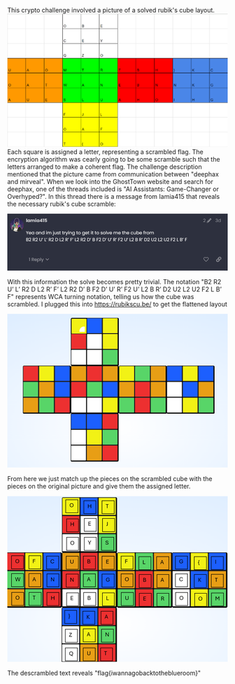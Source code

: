 This crypto challenge involved a picture of a solved rubik's cube layout. 
![alt text](https://github.com/wboulton/CTFWriteups/blob/main/easychalls/crypto/Da%20Cube!/image-1.png)
Each square is assigned a letter, representing a scrambled flag. 
The encryption algorithm was cearly going to be some scramble such that the letters arranged to make a coherent flag. The challenge description mentioned that the picture came from communication between "deephax and mirveal". When we look into the GhostTown website and search for deephax, one of the threads included is 
"AI Assistants: Game-Changer or Overhyped?". In this thread there is a message from Iamia415 that reveals the necessary rubik's cube scramble: 

![alt text](image.png)

With this information the solve becomes pretty trivial. The notation "B2 R2 U’ L’ R2 D L2 R’ F’ L2 R2 D’ B F2 D’ U’ R’ F2 U’ L2 B R’ D2 U2 L2 U2 F2 L B’ F" represents WCA turning notation, telling us how the cube was scrambled. I plugged this into https://rubikscu.be/ to get the flattened layout

![alt text](image-2.png)

From here we just match up the pieces on the scrambled cube with the pieces on the original picture and give them the assigned letter. 

![alt text](image-3.png)

The descrambled text reveals "flag{iwannagobacktotheblueroom}"
